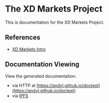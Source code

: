 # The XD Markets Project

This is documentation for the XD Markets Project.

## References

- [XD Markets Intro](https://docs.google.com/presentation/d/19ykpjbNOn2W_DXdFCgUqVUjrLkNRIIkdLD3F1UW6J-k/edit#slide=id.p)

## Documentation Viewing

View the generated documentation:

- via HTTP at [https://andyl.github.io/doctest](https://andyl.github.io/doctest)
- via [IPFS](ipfs)

